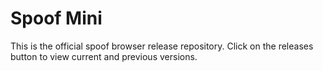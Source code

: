 # Spoof Mini
This is the official spoof browser release repository. Click on the releases button to view current and previous versions.
